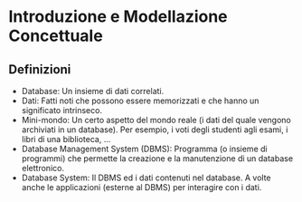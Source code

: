 # Introduzione e Modellazione Concettuale

## Definizioni
- Database: Un insieme di dati correlati.
- Dati: Fatti noti che possono essere memorizzati e che hanno un significato
intrinseco.
- Mini-mondo: Un certo aspetto del mondo reale (i dati del quale vengono
archiviati in un database). Per esempio, i voti degli studenti agli esami, i libri di
una biblioteca, ...
- Database Management System (DBMS): Programma (o insieme di
programmi) che permette la creazione e la manutenzione di un database
elettronico.
- Database System: Il DBMS ed i dati contenuti nel database. A volte anche le
applicazioni (esterne al DBMS) per interagire con i dati.